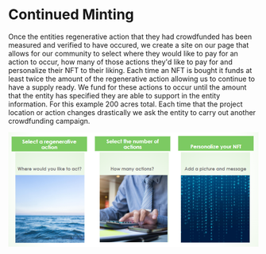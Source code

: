 # Continued Minting

Once the entities regenerative action that they had crowdfunded has been measured and verified to have occured, we create a site on our page that allows for our community to select where they would like to pay for an action to occur, how many of those actions they'd like to pay for and personalize their NFT to their liking. Each time an NFT is bought it funds at least twice the amount of the regenerative action allowing us to continue to have a supply ready. We fund for these actions to occur until the amount that the entity has specified they are able to support in the entity information. For this example 200 acres total. Each time that the project location or action changes drastically we ask the entity to carry out another crowdfunding campaign.&#x20;

![](<../../../.gitbook/assets/image (10).png>)
